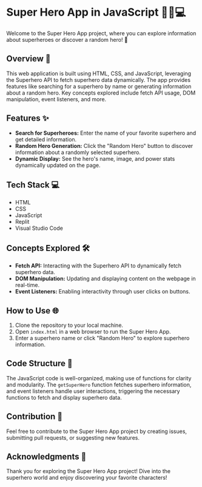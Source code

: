 # Super Hero App in JavaScript 🦸‍♂️💻

Welcome to the Super Hero App project, where you can explore information about superheroes or discover a random hero! 🚀

## Overview 📝

This web application is built using HTML, CSS, and JavaScript, leveraging the Superhero API to fetch superhero data dynamically. The app provides features like searching for a superhero by name or generating information about a random hero. Key concepts explored include fetch API usage, DOM manipulation, event listeners, and more.

## Features ✨

- **Search for Superheroes:** Enter the name of your favorite superhero and get detailed information.
- **Random Hero Generation:** Click the "Random Hero" button to discover information about a randomly selected superhero.
- **Dynamic Display:** See the hero's name, image, and power stats dynamically updated on the page.

## Tech Stack 💻

- HTML
- CSS
- JavaScript
- Replit
- Visual Studio Code

## Concepts Explored 🛠️

- **Fetch API:** Interacting with the Superhero API to dynamically fetch superhero data.
- **DOM Manipulation:** Updating and displaying content on the webpage in real-time.
- **Event Listeners:** Enabling interactivity through user clicks on buttons.

## How to Use 🌐

1. Clone the repository to your local machine.
2. Open `index.html` in a web browser to run the Super Hero App.
3. Enter a superhero name or click "Random Hero" to explore superhero information.

## Code Structure 🧱

The JavaScript code is well-organized, making use of functions for clarity and modularity. The `getSuperHero` function fetches superhero information, and event listeners handle user interactions, triggering the necessary functions to fetch and display superhero data.

## Contribution 🤝

Feel free to contribute to the Super Hero App project by creating issues, submitting pull requests, or suggesting new features.

## Acknowledgments 🌟

Thank you for exploring the Super Hero App project! Dive into the superhero world and enjoy discovering your favorite characters!
